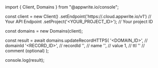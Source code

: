 import { Client, Domains } from "@appwrite.io/console";

const client = new Client()
    .setEndpoint('https://<REGION>.cloud.appwrite.io/v1') // Your API Endpoint
    .setProject('<YOUR_PROJECT_ID>'); // Your project ID

const domains = new Domains(client);

const result = await domains.updateRecordHTTPS(
    '<DOMAIN_ID>', // domainId
    '<RECORD_ID>', // recordId
    '<NAME>', // name
    '<VALUE>', // value
    1, // ttl
    '<COMMENT>' // comment (optional)
);

console.log(result);
